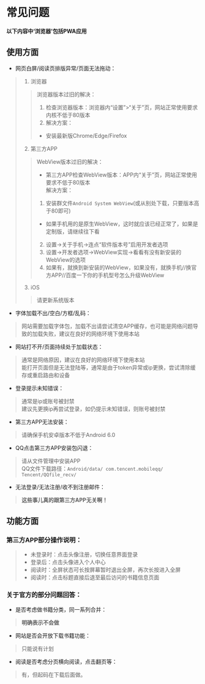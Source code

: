 # 常见问题
#### 以下内容中‘浏览器’包括PWA应用

## 使用方面

- 网页白屏/阅读页排版异常/页面无法拖动：

> 1. 浏览器  
>> 浏览器版本过旧的解决：  
>> 1. 检查浏览器版本：浏览器内“设置”>“关于”页，网站正常使用要求内核不低于80版本  
>> 2. 解决方案：  
>> - 安装最新版Chrome/Edge/Firefox  
> 2. 第三方APP
>> WebView版本过旧的解决：  
>> - 第三方APP检查WebView版本：APP内“关于”页，网站正常使用要求不低于80版本  
>> 解决方案：  
>> 1. 安装群文件`Android System WebView`(或从别处下载，只要版本高于80即可)
>> - 如果手机用的是原生WebView，这时就应该已经正常了，如果是定制版，请继续往下看
>> 2. 设置→关于手机→连点“软件版本号”启用开发者选项
>> 3. 设置→开发者选项→WebView实现→看看有没有新安装的WebView的选项
>> 4. 如果有，就换到新安装的WebView，如果没有，就换手机//换官方APP//百度一下你的手机型号怎么升级WebView  
> 3. iOS  
>> 请更新系统版本

- 字体加载不出/空白/方框/乱码：

> 网站需要加载字体包，加载不出请尝试清空APP缓存，也可能是网络问题导致的加载失败，建议在良好的网络环境下使用本站

- 网站打不开/页面持续处于加载状态：

> 通常是网络原因，建议在良好的网络环境下使用本站  
> 能打开页面但是无法登陆等，通常是由于token异常或ip更换，尝试清除缓存或重启路由和设备

- 登录提示未知错误：

> 通常是ip或账号被封禁  
> 建议先更换ip再尝试登录，如仍提示未知错误，则账号被封禁

- 第三方APP无法安装：

> 请确保手机安卓版本不低于Android 6.0

- QQ点击第三方APP安装包闪退：

> 请从文件管理中安装APP  
> QQ文件下载路径：`Android/data/ com.tencent.mobileqq/ Tencent/QQfile_recv/`

- 无法登录/无法注册/收不到注册邮件：

> **这些事儿真的跟第三方APP无关啊！**

## 功能方面
### 第三方APP部分操作说明：
> - 未登录时：点击头像注册，切换任意界面登录  
> - 登录后：点击头像进入个人中心  
> - 阅读时：全屏状态可长按屏幕暂时退出全屏，再次长按进入全屏  
> - 阅读时：点击标题直接后退至最后访问的书籍信息页面  

### 关于官方的部分问题回答：

- 是否考虑做书籍分类，同一系列合并：

> **明确表示不会做**

- 网站是否会开放下载书籍功能：

> 只能说有计划

- 阅读是否考虑分页横向阅读，点击翻页等：

> 有，但起码在下载后面做。
